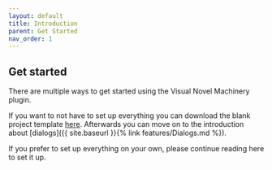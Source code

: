 ```yaml
---
layout: default
title: Introduction
parent: Get Started
nav_order: 1
---
```


## Get started

There are multiple ways to get started using the Visual Novel Machinery plugin.

If you want to not have to set up everything you can download the blank project template [here](#). Afterwards you can move on to the introduction about [dialogs]({{ site.baseurl }}{% link features/Dialogs.md %}).

If you prefer to set up everything on your own, please continue reading here to set it up.